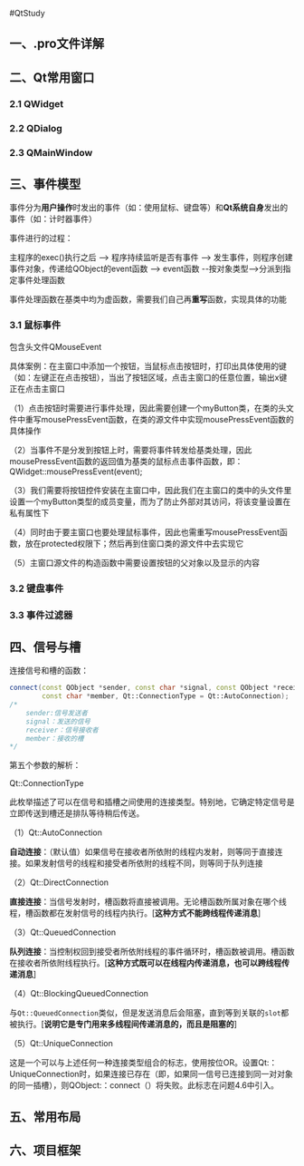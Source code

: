 #QtStudy

## 一、.pro文件详解



## 二、Qt常用窗口

### 2.1 QWidget



### 2.2 QDialog



### 2.3 QMainWindow



## 三、事件模型

事件分为**用户操作**时发出的事件（如：使用鼠标、键盘等）和**Qt系统自身**发出的事件（如：计时器事件）

事件进行的过程：

主程序的exec()执行之后 --> 程序持续监听是否有事件 --> 发生事件，则程序创建事件对象，传递给QObject的event函数 --> event函数 --按对象类型-->分派到指定事件处理函数 

事件处理函数在基类中均为虚函数，需要我们自己再**重写**函数，实现具体的功能

### 3.1 鼠标事件

包含头文件QMouseEvent

具体案例：在主窗口中添加一个按钮，当鼠标点击按钮时，打印出具体使用的键（如：左键正在点击按钮），当出了按钮区域，点击主窗口的任意位置，输出x键正在点击主窗口

（1）点击按钮时需要进行事件处理，因此需要创建一个myButton类，在类的头文件中重写mousePressEvent函数，在类的源文件中实现mousePressEvent函数的具体操作

（2）当事件不是分发到按钮上时，需要将事件转发给基类处理，因此mousePressEvent函数的返回值为基类的鼠标点击事件函数，即：QWidget::mousePressEvent(event);

（3）我们需要将按钮控件安装在主窗口中，因此我们在主窗口的类中的头文件里设置一个myButton类型的成员变量，而为了防止外部对其访问，将该变量设置在私有属性下

（4）同时由于要主窗口也要处理鼠标事件，因此也需重写mousePressEvent函数，放在protected权限下；然后再到住窗口类的源文件中去实现它

（5）主窗口源文件的构造函数中需要设置按钮的父对象以及显示的内容

### 3.2 键盘事件



### 3.3 事件过滤器



## 四、信号与槽

连接信号和槽的函数：

```c++
connect(const QObject *sender, const char *signal, const QObject *receiver, 
        const char *member, Qt::ConnectionType = Qt::AutoConnection);
/*
	sender:信号发送者
	signal：发送的信号
	receiver：信号接收者
	member：接收的槽
*/
```

第五个参数的解析：

Qt::ConnectionType

此枚举描述了可以在信号和插槽之间使用的连接类型。特别地，它确定特定信号是立即传送到槽还是排队等待稍后传送。

（1）Qt::AutoConnection

**自动连接**：（默认值）如果信号在接收者所依附的线程内发射，则等同于直接连接。如果发射信号的线程和接受者所依附的线程不同，则等同于队列连接

（2）Qt::DirectConnection

**直接连接**：当信号发射时，槽函数将直接被调用。无论槽函数所属对象在哪个线程，槽函数都在发射信号的线程内执行。[**这种方式不能跨线程传递消息**]

（3）Qt::QueuedConnection

**队列连接**：当控制权回到接受者所依附线程的事件循环时，槽函数被调用。槽函数在接收者所依附线程执行。[**这种方式既可以在线程内传递消息，也可以跨线程传递消息**]

（4）Qt::BlockingQueuedConnection

与`Qt::QueuedConnection`类似，但是发送消息后会阻塞，直到等到关联的`slot`都被执行。[**说明它是专门用来多线程间传递消息的，而且是阻塞的**]

（5）Qt::UniqueConnection

这是一个可以与上述任何一种连接类型组合的标志，使用按位OR。设置Qt:：UniqueConnection时，如果连接已存在（即，如果同一信号已连接到同一对对象的同一插槽），则QObject:：connect（）将失败。此标志在问题4.6中引入。

## 五、常用布局



## 六、项目框架